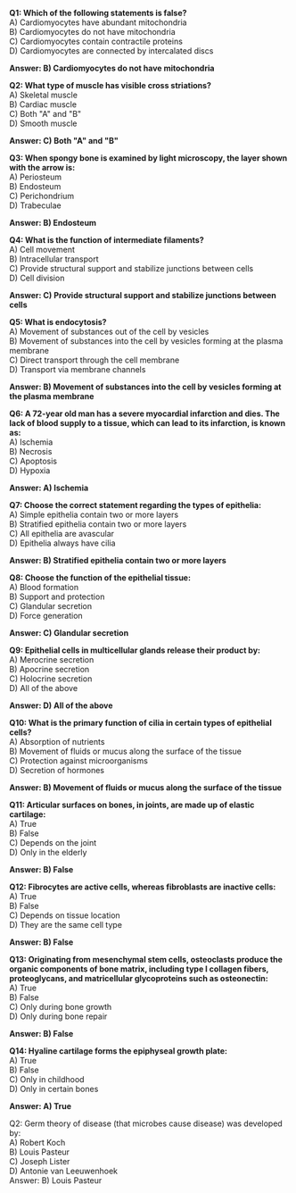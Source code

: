 
**Q1: Which of the following statements is false?**  
A) Cardiomyocytes have abundant mitochondria  
B) Cardiomyocytes do not have mitochondria  
C) Cardiomyocytes contain contractile proteins  
D) Cardiomyocytes are connected by intercalated discs  

**Answer: B) Cardiomyocytes do not have mitochondria**

**Q2: What type of muscle has visible cross striations?**  
A) Skeletal muscle  
B) Cardiac muscle  
C) Both "A" and "B"  
D) Smooth muscle  

**Answer: C) Both "A" and "B"**

**Q3: When spongy bone is examined by light microscopy, the layer shown with the arrow is:**  
A) Periosteum  
B) Endosteum  
C) Perichondrium  
D) Trabeculae  

**Answer: B) Endosteum**

**Q4: What is the function of intermediate filaments?**  
A) Cell movement  
B) Intracellular transport  
C) Provide structural support and stabilize junctions between cells  
D) Cell division  

**Answer: C) Provide structural support and stabilize junctions between cells**

**Q5: What is endocytosis?**  
A) Movement of substances out of the cell by vesicles  
B) Movement of substances into the cell by vesicles forming at the plasma membrane  
C) Direct transport through the cell membrane  
D) Transport via membrane channels  

**Answer: B) Movement of substances into the cell by vesicles forming at the plasma membrane**

**Q6: A 72-year old man has a severe myocardial infarction and dies. The lack of blood supply to a tissue, which can lead to its infarction, is known as:**  
A) Ischemia  
B) Necrosis  
C) Apoptosis  
D) Hypoxia  

**Answer: A) Ischemia**

**Q7: Choose the correct statement regarding the types of epithelia:**  
A) Simple epithelia contain two or more layers  
B) Stratified epithelia contain two or more layers  
C) All epithelia are avascular  
D) Epithelia always have cilia  

**Answer: B) Stratified epithelia contain two or more layers**

**Q8: Choose the function of the epithelial tissue:**  
A) Blood formation  
B) Support and protection  
C) Glandular secretion  
D) Force generation  

**Answer: C) Glandular secretion**

**Q9: Epithelial cells in multicellular glands release their product by:**  
A) Merocrine secretion  
B) Apocrine secretion  
C) Holocrine secretion  
D) All of the above  

**Answer: D) All of the above**

**Q10: What is the primary function of cilia in certain types of epithelial cells?**  
A) Absorption of nutrients  
B) Movement of fluids or mucus along the surface of the tissue  
C) Protection against microorganisms  
D) Secretion of hormones  

**Answer: B) Movement of fluids or mucus along the surface of the tissue**

**Q11: Articular surfaces on bones, in joints, are made up of elastic cartilage:**  
A) True  
B) False  
C) Depends on the joint  
D) Only in the elderly  

**Answer: B) False**

**Q12: Fibrocytes are active cells, whereas fibroblasts are inactive cells:**  
A) True  
B) False  
C) Depends on tissue location  
D) They are the same cell type  

**Answer: B) False**

**Q13: Originating from mesenchymal stem cells, osteoclasts produce the organic components of bone matrix, including type I collagen fibers, proteoglycans, and matricellular glycoproteins such as osteonectin:**  
A) True  
B) False  
C) Only during bone growth  
D) Only during bone repair  

**Answer: B) False**

**Q14: Hyaline cartilage forms the epiphyseal growth plate:**  
A) True  
B) False  
C) Only in childhood  
D) Only in certain bones  

**Answer: A) True**






Q2: Germ theory of disease (that microbes cause disease) was developed by:  
A) Robert Koch  
B) Louis Pasteur  
C) Joseph Lister  
D) Antonie van Leeuwenhoek  
Answer: B) Louis Pasteur  
